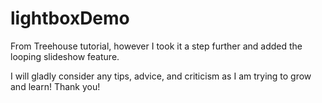 # lightboxDemo
From Treehouse tutorial, however I took it a step further and added the looping slideshow feature.

I will gladly consider any tips, advice, and criticism as I am trying to grow and learn!
Thank you!
